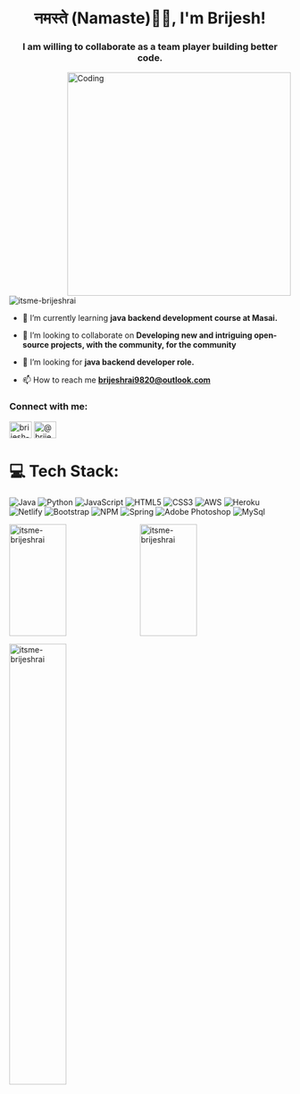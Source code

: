 
<h1 align="center">नमस्ते (Namaste)🙏🏻, I'm Brijesh!</h1>
<h3 align="center">I am willing to collaborate as a team player building better code.</h3>
<img align="right" alt="Coding" width="400" src="https://raw.githubusercontent.com/abhisheknaiidu/abhisheknaiidu/master/code.gif">

<p align="left"> <img src="https://komarev.com/ghpvc/?username=itsme-brijeshrai&label=Profile%20views&color=0e75b6&style=flat" alt="itsme-brijeshrai" /> </p>

- 🌱 I’m currently learning **java backend development course at Masai.**

- 👯 I’m looking to collaborate on **Developing new and intriguing open-source projects, with the community, for the community**

- 🤝 I’m looking for **java backend developer role.**

- 📫 How to reach me **brijeshrai9820@outlook.com**

<h3 align="left">Connect with me:</h3>
<p align="left">
<a href="https://linkedin.com/in/brijesh-kumar-rai-10862022b" target="blank"><img align="center" src="https://raw.githubusercontent.com/rahuldkjain/github-profile-readme-generator/master/src/images/icons/Social/linked-in-alt.svg" alt="brijesh-kumar-rai-10862022b" height="30" width="40" /></a>
<a href="https://medium.com/@brijeshrai9820" target="blank"><img align="center" src="https://raw.githubusercontent.com/rahuldkjain/github-profile-readme-generator/master/src/images/icons/Social/medium.svg" alt="@brijeshrai9820" height="30" width="40" /></a>
</p>

# 💻 Tech Stack:
![Java](https://img.shields.io/badge/java-%23ED8B00.svg?style=for-the-badge&logo=java&logoColor=white) ![Python](https://img.shields.io/badge/python-3670A0?style=for-the-badge&logo=python&logoColor=ffdd54) ![JavaScript](https://img.shields.io/badge/javascript-%23323330.svg?style=for-the-badge&logo=javascript&logoColor=%23F7DF1E) ![HTML5](https://img.shields.io/badge/html5-%23E34F26.svg?style=for-the-badge&logo=html5&logoColor=white) ![CSS3](https://img.shields.io/badge/css3-%231572B6.svg?style=for-the-badge&logo=css3&logoColor=white) ![AWS](https://img.shields.io/badge/AWS-%23FF9900.svg?style=for-the-badge&logo=amazon-aws&logoColor=white) ![Heroku](https://img.shields.io/badge/heroku-%23430098.svg?style=for-the-badge&logo=heroku&logoColor=white) ![Netlify](https://img.shields.io/badge/netlify-%23000000.svg?style=for-the-badge&logo=netlify&logoColor=#00C7B7) ![Bootstrap](https://img.shields.io/badge/bootstrap-%23563D7C.svg?style=for-the-badge&logo=bootstrap&logoColor=white) ![NPM](https://img.shields.io/badge/NPM-%23000000.svg?style=for-the-badge&logo=npm&logoColor=white) ![Spring](https://img.shields.io/badge/spring-%236DB33F.svg?style=for-the-badge&logo=spring&logoColor=white) ![Adobe Photoshop](https://img.shields.io/badge/adobephotoshop-%2331A8FF.svg?style=for-the-badge&logo=adobephotoshop&logoColor=white) ![MySql](https://img.shields.io/badge/MySql-%23563D7C.svg?style=for-the-badge&logo=MySql&logoColor=white)


<p><img align="left" height="200px" width="45%" src="https://github-readme-stats.vercel.app/api/top-langs?username=itsme-brijeshrai&show_icons=true&locale=en&layout=compact" alt="itsme-brijeshrai" /></p>

<p>&nbsp;<img align="center" height="200px" width="45%" src="https://github-readme-stats.vercel.app/api?username=itsme-brijeshrai&show_icons=true&locale=en" alt="itsme-brijeshrai" /></p>

<p><img align="center" width="45%" src="https://github-readme-streak-stats.herokuapp.com/?user=itsme-brijeshrai&" alt="itsme-brijeshrai" /></p>
